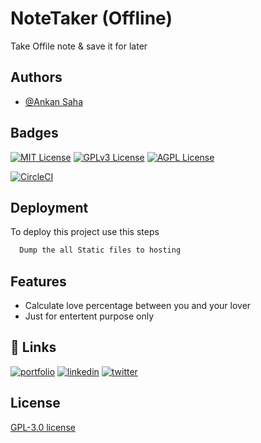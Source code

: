 
# NoteTaker (Offline)

Take Offile note &amp; save it for later

## Authors

- [@Ankan Saha](https://theankan.live)


## Badges

[![MIT License](https://img.shields.io/badge/License-MIT-green.svg)](https://choosealicense.com/licenses/mit/)
[![GPLv3 License](https://img.shields.io/badge/License-GPL%20v3-yellow.svg)](https://opensource.org/licenses/)
[![AGPL License](https://img.shields.io/badge/license-AGPL-blue.svg)](http://www.gnu.org/licenses/agpl-3.0)

[![CircleCI](https://dl.circleci.com/status-badge/img/gh/AnkanSaha/NoteTaker/tree/main.svg?style=svg)](https://dl.circleci.com/status-badge/redirect/gh/AnkanSaha/NoteTaker/tree/main)


## Deployment

To deploy this project use this steps

```bash
  Dump the all Static files to hosting
```


## Features

- Calculate love percentage between you and your lover
- Just for entertent purpose only

## 🔗 Links
[![portfolio](https://img.shields.io/badge/my_portfolio-000?style=for-the-badge&logo=ko-fi&logoColor=white)](https://theankan.live/)
[![linkedin](https://img.shields.io/badge/linkedin-0A66C2?style=for-the-badge&logo=linkedin&logoColor=white)](https://www.linkedin.com/in/ankansaha-)
[![twitter](https://img.shields.io/badge/twitter-1DA1F2?style=for-the-badge&logo=twitter&logoColor=white)](https://twitter.com/theankansaha)

## License

[GPL-3.0 license](https://choosealicense.com/licenses/GPL/)

